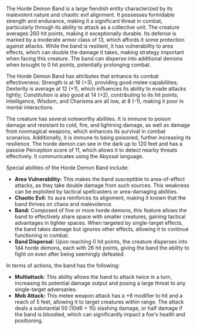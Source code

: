 The Horde Demon Band is a large fiendish entity characterized by its malevolent nature and chaotic evil alignment. It possesses formidable strength and endurance, making it a significant threat in combat, particularly through its ability to attack as a collective unit. The creature averages 260 hit points, making it exceptionally durable. Its defense is marked by a moderate armor class of 13, which affords it some protection against attacks. While the band is resilient, it has vulnerability to area effects, which can double the damage it takes, making strategy important when facing this creature. The band can disperse into additional demons when brought to 0 hit points, potentially prolonging combat. 

The Horde Demon Band has attributes that enhance its combat effectiveness: Strength is at 16 (+3), providing good melee capabilities; Dexterity is average at 12 (+1), which influences its ability to evade attacks lightly; Constitution is also good at 14 (+2), contributing to its hit points; Intelligence, Wisdom, and Charisma are all low, at 8 (-1), making it poor in mental interactions.

The creature has several noteworthy abilities. It is immune to poison damage and resistant to cold, fire, and lightning damage, as well as damage from nonmagical weapons, which enhances its survival in combat scenarios. Additionally, it is immune to being poisoned, further increasing its resilience. The horde demon can see in the dark up to 120 feet and has a passive Perception score of 11, which allows it to detect nearby threats effectively. It communicates using the Abyssal language.

Special abilities of the Horde Demon Band include:
- **Area Vulnerability:** This makes the band susceptible to area-of-effect attacks, as they take double damage from such sources. This weakness can be exploited by tactical spellcasters or area-damaging abilities.
- **Chaotic Evil:** Its aura reinforces its alignment, making it known that the band thrives on chaos and malevolence.
- **Band:** Composed of five or more horde demons, this feature allows the band to effectively share space with smaller creatures, gaining tactical advantages in tighter spaces. When targeted by single-target effects, the band takes damage but ignores other effects, allowing it to continue functioning in combat.
- **Band Dispersal:** Upon reaching 0 hit points, the creature disperses into 1d4 horde demons, each with 26 hit points, giving the band the ability to fight on even after being seemingly defeated.

In terms of actions, the band has the following:
- **Multiattack:** This ability allows the band to attack twice in a turn, increasing its potential damage output and posing a large threat to any single-target adversaries.
- **Mob Attack:** This melee weapon attack has a +8 modifier to hit and a reach of 5 feet, allowing it to target creatures within range. The attack deals a substantial 50 (10d6 + 15) slashing damage, or half damage if the band is bloodied, which can significantly impact a foe's health and positioning.